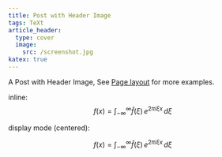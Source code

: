 ```yaml
---
title: Post with Header Image
tags: TeXt
article_header:
  type: cover
  image:
    src: /screenshot.jpg
katex: true
---
```


A Post with Header Image, See [Page layout](https://tianqi.name/jekyll-TeXt-theme/samples.html#page-layout) for more examples.

<!--more-->

inline: $$f(x) = \int_{-\infty}^\infty \hat f(\xi)\,e^{2 \pi i \xi x} \,d\xi$$

display mode (centered):

$$f(x) = \int_{-\infty}^\infty \hat f(\xi)\,e^{2 \pi i \xi x} \,d\xi$$